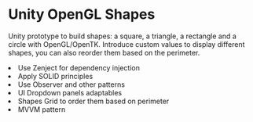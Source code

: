 <h1> Unity OpenGL Shapes </h1>
<p>
  Unity prototype to build shapes: a square, a triangle, a rectangle and a circle with OpenGL/OpenTK. Introduce custom values to display different shapes, you can also reorder them based on the perimeter.
  <li>Use Zenject for dependency injection</li>
  <li>Apply SOLID principles</li>
  <li>Use Observer and other patterns</li>
  <li>UI Dropdown panels adaptables</li>
  <li>Shapes Grid to order them based on perimeter</li>
  <li>MVVM pattern</li>
  
</p>
